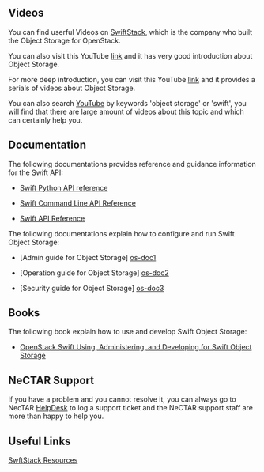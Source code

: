 ## Videos

You can find userful Videos on [SwiftStack][swiftstack], which is the company
who built the Object Storage for OpenStack.

You can also visit this YouTube [link][os-101] and it has very good introduction
about Object Storage.

For more deep introduction, you can visit this YouTube [link][os-video] and it
provides a serials of videos about Object Storage.

You can also search [YouTube][youtube] by keywords 'object storage' or 'swift',
you will find that there are large amount of videos about this topic and which
can certainly help you. 

## Documentation

The following documentations provides reference and guidance information for the
Swift API:

- [Swift Python API reference][developer]

- [Swift Command Line API Reference][commandline] 

- [Swift API Reference][http]

The following documentations explain how to configure and run Swift Object
Storage:

- [Admin guide for Object Storage] [os-doc1]

- [Operation guide for Object Storage] [os-doc2]

- [Security guide for Object Storage] [os-doc3]

## Books

The following book explain how to use and develop Swift Object Storage:

- [OpenStack Swift Using, Administering, and Developing for Swift Object Storage][OREILLY] 

## NeCTAR Support

If you have a problem and you cannot resolve it, you can always go to NecTAR
[HelpDesk][helpdesk] to log a support ticket and the NeCTAR support staff are
more than happy to help you.


## Useful Links

[SwftStack Resources][swiftstackresources]


[OREILLY]: http://shop.oreilly.com/product/0636920033288.do
[helpdesk]: https://support.nectar.org.au/support/home
[os-doc1]: http://docs.openstack.org/admin-guide-cloud/objectstorage.html
[os-doc2]: http://docs.openstack.org/openstack-ops/content/storage_decision.html
[os-doc3]: http://docs.openstack.org/security-guide/object-storage.html
[os-101]: https://www.youtube.com/watch?v=LPXM0sC2TL8
[os-video]: https://www.youtube.com/watch?v=JUXRJaZMOb0&list=PLIr7I80Leee5NpoYTd9ffNvWq0pG18CN3
[youtube]: https://www.youtube.com/
[swiftstack]: https://swiftstack.com/resources/videos/#
[http]: http://developer.openstack.org/api-ref-objectstorage-v1.html
[developer]: http://docs.openstack.org/developer/swift/
[commandline]: http://docs.openstack.org/cli-reference/content/swiftclient_commands.html
[swiftstackresources]: https://swiftstack.com/resources/data-sheets/#